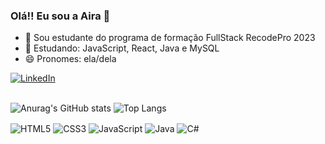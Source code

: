 ### Olá!! Eu sou a Aira 👋

- 🌱 Sou estudante do programa de formação FullStack RecodePro 2023
- 📝 Estudando: JavaScript, React, Java e MySQL
- 😄 Pronomes: ela/dela

<div style="display: inline_block">
  <a href="https://www.linkedin.com/in/airaarima/" target="_blank"><img align="center" alt="LinkedIn" src="https://img.shields.io/badge/LinkedIn-0077B5?style=for-the-badge&logo=linkedin&logoColor=white" target="_blank"></a>
</div> <br>

![Anurag's GitHub stats](https://github-readme-stats.vercel.app/api?username=airaarima&show_icons=true&theme=merko)
![Top Langs](https://github-readme-stats.vercel.app/api/top-langs/?username=airaarima&hide_progress=true&theme=merko)

<div style="display: inline_block">
  <img align="center" alt="HTML5" src="https://img.shields.io/badge/HTML5-E34F26?style=for-the-badge&logo=html5&logoColor=white">
  <img align="center" alt="CSS3" src="https://img.shields.io/badge/CSS3-1572B6?style=for-the-badge&logo=css3&logoColor=white">
  <img align="center" alt="JavaScript" src="https://img.shields.io/badge/JavaScript-F7DF1E?style=for-the-badge&logo=javascript&logoColor=black">
  <img align="center" alt="Java" src="https://img.shields.io/badge/Java-ED8B00?style=for-the-badge&logo=openjdk&logoColor=white">
  <img align="center" alt="C#" src="https://img.shields.io/badge/C%23-239120?style=for-the-badge&logo=c-sharp&logoColor=white">
</div>

